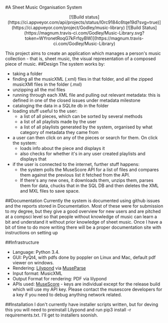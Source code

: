 #A Sheet Music Organisation System

<center>[![Build status](https://ci.appveyor.com/api/projects/status/l0rc9184c6tqe19d?svg=true)](https://ci.appveyor.com/project/Godley/music-library)
[![Build Status](https://magnum.travis-ci.com/Godley/Music-Library.svg?token=WYronetRoqG7kFrfqyBW)](https://magnum.travis-ci.com/Godley/Music-Library)</center>

  This project aims to create an application which manages a person's music collection - that is, sheet music, the visual
representation of a composed piece of music.
##Design
The system works by:
- taking a folder
- finding all the musicXML (.xml) files in that folder, and all the zipped musicXMl files in the folder (.mxl)
- unzipping all the mxl files
- running through each XML file and pulling out relevant metadata: this is defined in one of the closed issues under metadata milestone
- cataloging the data in a SQLite db in the folder
- loading stuff useful to the user:
  - a list of all pieces, which can be sorted by several methods
  - a list of all playlists made by the user
  - a list of all playlists generated by the system, organised by what category of metadata they came from
- a user can then click on any of the pieces or search for them. On click the system:
  - loads info about the piece and displays it
  - also checks for whether it's in any user created playlists and displays that
- if the user is connected to the internet, further stuff happens:
  - the system polls the MuseScore API for a list of files and compares them against the previous list it fetched from the API. 
  - If there's any new ones, it downloads them, unzips them, parses them for data, chucks that in the SQL DB and then deletes the XML and MXL files to save space.

##Documentation
Currently the system is documented using github issues and the reports stored in Documentation. Most of these were for submission to my degree, but they give a good overview for new users and are pitched at a compsci level so that people without knowledge of music can learn a bit and understand it without prior knowledge of sheet music.
Once I have a bit of time to do more writing there will be a proper documentation site with instructions on setting up

##Infrastructure
- Language: Python 3.4.
- GUI: PyQt4, with pdfs done by poppler on Linux and Mac, default pdf viewer on windows.
- Rendering: [Lilypond](http://lilypond.org) via [MuseParse](http://github.com/godley/MuseParse)
- Input format: MusicXML
- Output Format for rendering: PDF via lilypond
- APIs used: [MuseScore](http://musescore.com) - keys are individual except for the release build which will use my API key. Please contact the musescore developers for a key if you need to debug anything network related.

##Installation
I don't currently have installer scripts written, but for deving this you will need to preinstall Lilypond and run pip3 install -r requirements.txt. I'll get to installers soonish.
